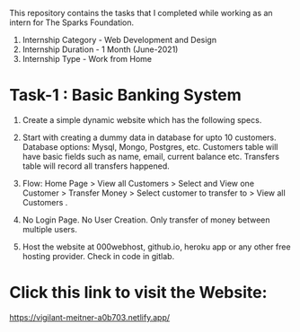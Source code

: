 This repository contains the tasks that I completed while working as an intern for The Sparks Foundation.
  1. Internship Category - Web Development and Design
  2. Internship Duration - 1 Month (June-2021)
  3. Internship Type - Work from Home
 
# Task-1 : Basic Banking System 
 
1. Create a simple dynamic website which has the following specs.

2. Start with creating a dummy data in database for upto 10 customers. Database options: Mysql, Mongo, Postgres, etc. Customers table will have basic fields such as name, email,
current balance etc. Transfers table will record all transfers happened.

3. Flow: Home Page > View all Customers > Select and View one Customer > Transfer Money > Select customer to transfer to > View all Customers .

4. No Login Page. No User Creation. Only transfer of money between multiple users.

5. Host the website at 000webhost, github.io, heroku app or any other free hosting provider. Check in code in gitlab.

# Click this link to visit the Website:

https://vigilant-meitner-a0b703.netlify.app/
